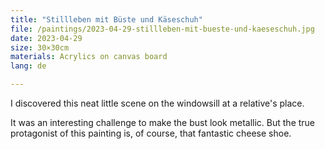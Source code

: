 ```yaml
---
title: "Stillleben mit Büste und Käseschuh"
file: /paintings/2023-04-29-stillleben-mit-bueste-und-kaeseschuh.jpg
date: 2023-04-29
size: 30×30cm
materials: Acrylics on canvas board
lang: de

---
```


I discovered this neat little scene on the windowsill at a relative's place.

It was an interesting challenge to make the bust look metallic. But the true protagonist of this painting is, of course, that fantastic cheese shoe.
